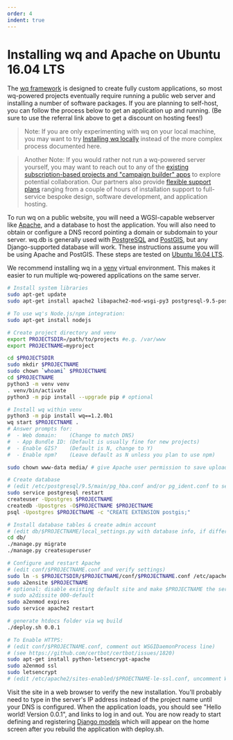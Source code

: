 ```yaml
---
order: 4
indent: true
---
```


Installing wq and Apache on Ubuntu 16.04 LTS
============================================

The [wq framework] is designed to create fully custom applications, so most wq-powered projects eventually require running a public web server and installing a number of software packages.  If you are planning to self-host, you can follow the process below to get an application up and running.  (Be sure to use the referral link above to get a discount on hosting fees!)

> Note: If you are only experimenting with wq on your local machine, you may want to try [Installing wq locally][setup-local] instead of the more complex process documented here.

> Another Note: If you would rather not run a wq-powered server yourself, you may want to reach out to any of the [existing subscription-based projects and "campaign builder" apps][projects] to explore potential collaboration.  Our partners also provide [flexible support plans][contact] ranging from a couple of hours of installation support to full-service bespoke design, software development, and application hosting.

To run wq on a public website, you will need a WGSI-capable webserver like [Apache], and a database to host the application.  You will also need to obtain or configure a DNS record pointing a domain or subdomain to your server.  wq.db is generally used with [PostgreSQL] and [PostGIS], but any Django-supported database will work.  These instructions assume you will be using Apache and PostGIS.  These steps are tested on [Ubuntu 16.04 LTS][Ubuntu].

We recommend installing wq in a [venv] virtual environment.  This makes it easier to run multiple wq-powered applications on the same server.

```bash
# Install system libraries
sudo apt-get update
sudo apt-get install apache2 libapache2-mod-wsgi-py3 postgresql-9.5-postgis-2.2 python3-venv

# To use wq's Node.js/npm integration:
sudo apt-get install nodejs

# Create project directory and venv
export PROJECTSDIR=/path/to/projects #e.g. /var/www
export PROJECTNAME=myproject

cd $PROJECTSDIR
sudo mkdir $PROJECTNAME
sudo chown `whoami` $PROJECTNAME
cd $PROJECTNAME
python3 -m venv venv
. venv/bin/activate
python3 -m pip install --upgrade pip # optional

# Install wq within venv
python3 -m pip install wq==1.2.0b1
wq start $PROJECTNAME .
# Answer prompts for:
#  - Web domain:    (Change to match DNS)
#  - App Bundle ID: (Default is usually fine for new projects)
#  - Enable GIS?    (Default is N, change to Y)
#  - Enable npm?    (Leave default as N unless you plan to use npm)

sudo chown www-data media/ # give Apache user permission to save uploads

# Create database
# (edit /etc/postgresql/9.5/main/pg_hba.conf and/or pg_ident.conf to set permissions)
sudo service postgresql restart
createuser -Upostgres $PROJECTNAME
createdb -Upostgres -O$PROJECTNAME $PROJECTNAME
psql -Upostgres $PROJECTNAME -c "CREATE EXTENSION postgis;"

# Install database tables & create admin account
# (edit db/$PROJECTNAME/local_settings.py with database info, if different than above)
cd db/
./manage.py migrate
./manage.py createsuperuser

# Configure and restart Apache
# (edit conf/$PROJECTNAME.conf and verify settings)
sudo ln -s $PROJECTSDIR/$PROJECTNAME/conf/$PROJECTNAME.conf /etc/apache2/sites-available/
sudo a2ensite $PROJECTNAME
# optional: disable existing default site and make $PROJECTNAME the server default
# sudo a2dissite 000-default
sudo a2enmod expires
sudo service apache2 restart

# generate htdocs folder via wq build
./deploy.sh 0.0.1

# To Enable HTTPS:
# (edit conf/$PROJECTNAME.conf, comment out WSGIDaemonProcess line)
# (see https://github.com/certbot/certbot/issues/1820)
sudo apt-get install python-letsencrypt-apache
sudo a2enmod ssl
sudo letsencrypt
# (edit /etc/apache2/sites-enabled/$PROECTNAME-le-ssl.conf, uncomment WSGIDaemonProcess line)
```

Visit the site in a web browser to verify the new installation.  You'll probably need to type in the server's IP address instead of the project name until your DNS is configured.  When the application loads, you should see "Hello world! Version 0.0.1", and links to log in and out.  You are now ready to start defining and registering [Django models] which will appear on the home screen after you rebuild the application with deploy.sh.

[install wq]: https://wq.io/docs/setup
[setup-local]: https://wq.io/docs/setup-local
[Ubuntu]: http://www.ubuntu.com/
[Debian]: https://www.debian.org/
[venv]: https://docs.python.org/3/library/venv.html
[Django models]: https://wq.io/docs/data-model

[wq framework]: https://wq.io/docs/intro
[Apache]: http://httpd.apache.org/
[PostgreSQL]: http://www.postgresql.org/
[PostGIS]: http://postgis.net/
[projects]: https://wq.io/projects/
[contact]: https://wq.io/community
